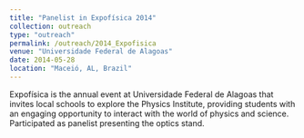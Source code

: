 ```yaml
---
title: "Panelist in Expofísica 2014"
collection: outreach
type: "outreach"
permalink: /outreach/2014_Expofisica
venue: "Universidade Federal de Alagoas"
date: 2014-05-28
location: "Maceió, AL, Brazil"
---
```


Expofísica is the annual event at Universidade Federal de Alagoas that invites local schools to explore the Physics Institute, providing students with an engaging opportunity to interact with the world of physics and science. Participated as panelist presenting the optics stand.
